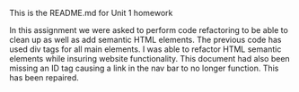 This is the README.md for Unit 1 homework

In this assignment we were asked to perform code refactoring to be able to clean up as well as add semantic HTML elements. 
The previous code has used div tags for all main elements. I was able to refactor HTML semantic elements while insuring website functionality. 
This document had also been missing an ID tag causing a link in the nav bar to no longer function. This has been repaired.
